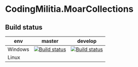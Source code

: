 # CodingMilitia.MoarCollections

## Build status

|env|master|develop|
|---|---|---|
|Windows|[![Build status](https://ci.appveyor.com/api/projects/status/t3s10s5okow4s48d/branch/master?svg=true)](https://ci.appveyor.com/project/joaofbantunes/moarcollections)|[![Build status](https://ci.appveyor.com/api/projects/status/t3s10s5okow4s48d/branch/develop?svg=true)](https://ci.appveyor.com/project/joaofbantunes/moarcollections)|
|Linux|||
